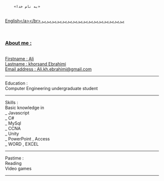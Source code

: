		«به نام خدا» 
</br>
<a href="#vt">English<‌/a><‌‌/br>
ب
ب
ب
ب
ب
ب
ب
ب
ب
ب
ب
ب
ب
ب
ب
ب

‌<h3 id="#vt">About me :</h3></br>
Firstname : Ali </br>
Lastname  : khorsand Ebrahimi</br>
Email address : Ali.kh.ebrahimi@gmail.com </br>
<hr>
Education :</br>
Computer Engineering undergraduate student
<hr>
Skills :</br>
Basic knowledge in </br>
_ Javascript  </br>
_ C#</br>
_ MySql </br>
_ CCNA  </br>
_ Unity </br>
_ PowerPoint , Access </br>
_ WORD , EXCEL  </br>
<hr>
Pastime :</br>
Reading </br>
Video games </br>
<hr>
